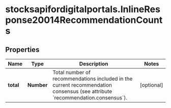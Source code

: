 # stocksapifordigitalportals.InlineResponse20014RecommendationCounts

## Properties

Name | Type | Description | Notes
------------ | ------------- | ------------- | -------------
**total** | **Number** | Total number of recommendations included in the current recommendation consensus (see attribute &#x60;recommendation.consensus&#x60;). | [optional] 


